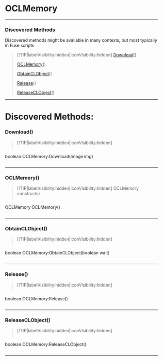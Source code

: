 # OCLMemory
___
### Discovered Methods  
Discovered methods might be available in many contexts, but most typically in Fuse scripts  
> [!TIP|labelVisibility:hidden|iconVisibility:hidden]
> [Download](#Download)()
>
> [OCLMemory](#OCLMemory)()
>
> [ObtainCLObject](#ObtainCLObject)()
>
> [Release](#Release)()
>
> [ReleaseCLObject](#ReleaseCLObject)()
>
___

# Discovered Methods: <!-- {docsify-ignore} -->

### Download()
> [!TIP|labelVisibility:hidden|iconVisibility:hidden]
> ```php
boolean OCLMemory:Download(Image img)
> ```
>
___

### OCLMemory()
> [!TIP|labelVisibility:hidden|iconVisibility:hidden]
> OCLMemory constructor
>
> ```php
OCLMemory OCLMemory()
> ```
>
___

### ObtainCLObject()
> [!TIP|labelVisibility:hidden|iconVisibility:hidden]
> ```php
boolean OCLMemory:ObtainCLObject(boolean wait)
> ```
>
___

### Release()
> [!TIP|labelVisibility:hidden|iconVisibility:hidden]
> ```php
boolean OCLMemory:Release()
> ```
>
___

### ReleaseCLObject()
> [!TIP|labelVisibility:hidden|iconVisibility:hidden]
> ```php
boolean OCLMemory:ReleaseCLObject()
> ```
>
___

